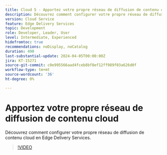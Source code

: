 ```yaml
---
title: Cloud 5 - Apportez votre propre réseau de diffusion de contenu cloud
description: Découvrez comment configurer votre propre réseau de diffusion de contenu cloud en Edge Delivery Services.
version: Cloud Service
feature: Edge Delivery Services
topic: Development
role: Developer, Leader, User
level: Intermediate, Experienced
hidefromtoc: true
recommendations: noDisplay, noCatalog
duration: 490
last-substantial-update: 2024-04-05T00:00:00Z
jira: KT-15271
source-git-commit: c0e995566aad4fceb8bf8ef12ff989f03a626d0f
workflow-type: tm+mt
source-wordcount: '36'
ht-degree: 0%

---
```


# Apportez votre propre réseau de diffusion de contenu cloud

Découvrez comment configurer votre propre réseau de diffusion de contenu cloud en Edge Delivery Services.

>[!VIDEO](https://video.tv.adobe.com/v/3428100/?quality=12&learn=on)

